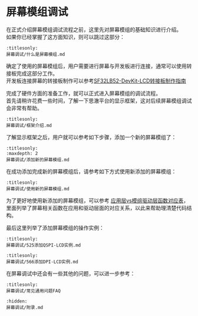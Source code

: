 # 屏幕模组调试


在正式介绍屏幕模组调试流程之前，这里先对屏幕模组的基础知识进行介绍。  
如果你已经掌握了这方面知识，则可以跳过这部分：
```{toctree}
:titlesonly:
屏幕调试/什么是屏幕模组.md
```


确定了使用的屏幕模组后，用户需要进行屏幕与开发板进行连接，通常可以使用转接板完成这部分工作。  
开发板连接屏幕的转接板制作可以参考[SF32LB52-DevKit-LCD转接板制作指南](../devkits/sf32lb52x/SF32LB52-DevKit-LCD-Adapter.md)  


完成了硬件方面的准备工作，就可以正式进入屏幕模组的调试流程。  
首先请稍许花费一些时间，了解一下思澈平台的显示框架，这对后续屏幕模组调试会非常有帮助。
```{toctree}
:titlesonly:
屏幕调试/框架介绍.md
```

了解显示框架之后，用户就可以参考如下步骤，添加一个新的屏幕模组了：  

```{toctree}
:titlesonly:
:maxdepth: 2
屏幕调试/添加新的屏幕模组.md
```


在成功添加完成新的屏幕模组后，请参考如下方式使用新添加的屏幕模组：  
```{toctree}
:titlesonly:
屏幕调试/使用新的屏幕模组.md
```

为了更好地使用新添加的屏幕模组，可以参考
[应用层vs模组驱动层函数对应表](屏幕调试/应用层vs模组驱动层函数对应表.md)，
里面列举了屏幕相关函数在应用和驱动层面的对应关系，以此来帮助理清楚代码结构。


最后这里列举了添加屏幕模组的操作实例：
```{toctree}
:titlesonly:
屏幕调试/525添加QSPI-LCD实例.md
``` 

```{toctree}
:titlesonly:
屏幕调试/566添加DPI-LCD实例.md
``` 

在屏幕调试中还会有一些其他的问题，可以进一步参考：
```{toctree}
:titlesonly:
屏幕调试/常见通用问题FAQ
```


```{toctree}
:hidden:
屏幕调试/附录.md
```